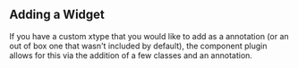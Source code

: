 ## Adding a Widget
If you have a custom xtype that you would like to add as a annotation (or an out of box one that wasn't included by default), the component
plugin allows for this via the addition of a few classes and an annotation. 